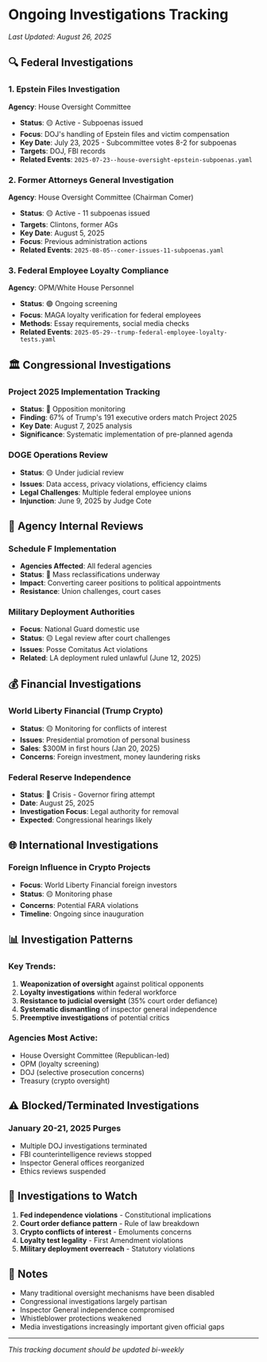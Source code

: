 # Ongoing Investigations Tracking

*Last Updated: August 26, 2025*

## 🔍 Federal Investigations

### 1. Epstein Files Investigation
**Agency**: House Oversight Committee
- **Status**: 🟡 Active - Subpoenas issued
- **Focus**: DOJ's handling of Epstein files and victim compensation
- **Key Date**: July 23, 2025 - Subcommittee votes 8-2 for subpoenas
- **Targets**: DOJ, FBI records
- **Related Events**: `2025-07-23--house-oversight-epstein-subpoenas.yaml`

### 2. Former Attorneys General Investigation
**Agency**: House Oversight Committee (Chairman Comer)
- **Status**: 🟡 Active - 11 subpoenas issued
- **Targets**: Clintons, former AGs
- **Key Date**: August 5, 2025
- **Focus**: Previous administration actions
- **Related Events**: `2025-08-05--comer-issues-11-subpoenas.yaml`

### 3. Federal Employee Loyalty Compliance
**Agency**: OPM/White House Personnel
- **Status**: 🟢 Ongoing screening
- **Focus**: MAGA loyalty verification for federal employees
- **Methods**: Essay requirements, social media checks
- **Related Events**: `2025-05-29--trump-federal-employee-loyalty-tests.yaml`

## 🏛️ Congressional Investigations

### Project 2025 Implementation Tracking
- **Status**: 🔴 Opposition monitoring
- **Finding**: 67% of Trump's 191 executive orders match Project 2025
- **Key Date**: August 7, 2025 analysis
- **Significance**: Systematic implementation of pre-planned agenda

### DOGE Operations Review
- **Status**: 🟡 Under judicial review
- **Issues**: Data access, privacy violations, efficiency claims
- **Legal Challenges**: Multiple federal employee unions
- **Injunction**: June 9, 2025 by Judge Cote

## 🏢 Agency Internal Reviews

### Schedule F Implementation
- **Agencies Affected**: All federal agencies
- **Status**: 🔴 Mass reclassifications underway
- **Impact**: Converting career positions to political appointments
- **Resistance**: Union challenges, court cases

### Military Deployment Authorities
- **Focus**: National Guard domestic use
- **Status**: 🟡 Legal review after court challenges
- **Issues**: Posse Comitatus Act violations
- **Related**: LA deployment ruled unlawful (June 12, 2025)

## 💰 Financial Investigations

### World Liberty Financial (Trump Crypto)
- **Status**: 🟡 Monitoring for conflicts of interest
- **Issues**: Presidential promotion of personal business
- **Sales**: $300M in first hours (Jan 20, 2025)
- **Concerns**: Foreign investment, money laundering risks

### Federal Reserve Independence
- **Status**: 🔴 Crisis - Governor firing attempt
- **Date**: August 25, 2025
- **Investigation Focus**: Legal authority for removal
- **Expected**: Congressional hearings likely

## 🌐 International Investigations

### Foreign Influence in Crypto Projects
- **Focus**: World Liberty Financial foreign investors
- **Status**: 🟡 Monitoring phase
- **Concerns**: Potential FARA violations
- **Timeline**: Ongoing since inauguration

## 📊 Investigation Patterns

### Key Trends:
1. **Weaponization of oversight** against political opponents
2. **Loyalty investigations** within federal workforce
3. **Resistance to judicial oversight** (35% court order defiance)
4. **Systematic dismantling** of inspector general independence
5. **Preemptive investigations** of potential critics

### Agencies Most Active:
- House Oversight Committee (Republican-led)
- OPM (loyalty screening)
- DOJ (selective prosecution concerns)
- Treasury (crypto oversight)

## ⚠️ Blocked/Terminated Investigations

### January 20-21, 2025 Purges
- Multiple DOJ investigations terminated
- FBI counterintelligence reviews stopped
- Inspector General offices reorganized
- Ethics reviews suspended

## 🔄 Investigations to Watch

1. **Fed independence violations** - Constitutional implications
2. **Court order defiance pattern** - Rule of law breakdown
3. **Crypto conflicts of interest** - Emoluments concerns
4. **Loyalty test legality** - First Amendment violations
5. **Military deployment overreach** - Statutory violations

## 📝 Notes

- Many traditional oversight mechanisms have been disabled
- Congressional investigations largely partisan
- Inspector General independence compromised
- Whistleblower protections weakened
- Media investigations increasingly important given official gaps

---
*This tracking document should be updated bi-weekly*